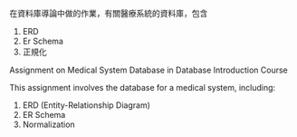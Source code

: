 在資料庫導論中做的作業，有關醫療系統的資料庫，包含
1.  ERD
2.  Er Schema
3.  正規化

Assignment on Medical System Database in Database Introduction Course

This assignment involves the database for a medical system, including:

1.  ERD (Entity-Relationship Diagram)
2.  ER Schema
3.  Normalization
